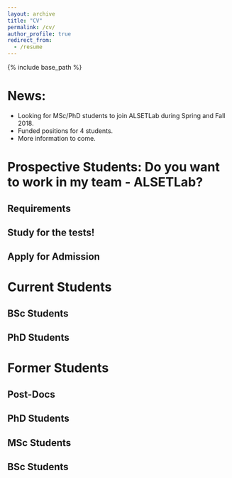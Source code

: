 ```yaml
---
layout: archive
title: "CV"
permalink: /cv/
author_profile: true
redirect_from:
  - /resume
---
```


{% include base_path %}

# News:
* Looking for MSc/PhD students to join ALSETLab during Spring and Fall 2018.
* Funded positions for 4 students.
* More information to come.

# Prospective Students: Do you want to work in my team - ALSETLab?

## Requirements
## Study for the tests!
## Apply for Admission

# Current Students
## BSc Students
## PhD Students


# Former Students
## Post-Docs
## PhD Students
## MSc Students
## BSc Students
